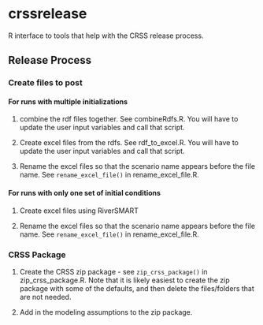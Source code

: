 # crssrelease

R interface to tools that help with the CRSS release process.

## Release Process

### Create files to post

#### For runs with multiple initializations

1. combine the rdf files together. See combineRdfs.R. You will have to update the user input variables and call that script. 

2. Create excel files from the rdfs. See rdf_to_excel.R. You will have to update the user input variables and call that script.

3. Rename the excel files so that the scenario name appears before the file name. See `rename_excel_file()` in rename_excel_file.R. 

#### For runs with only one set of initial conditions

1. Create excel files using RiverSMART

2. Rename the excel files so that the scenario name appears before the file name. See `rename_excel_file()` in rename_excel_file.R. 

### CRSS Package

1. Create the CRSS zip package - see `zip_crss_package()` in zip_crss_package.R. Note that it is likely easiest to create the zip package with some of the defaults, and then delete the files/folders that are not needed.

2. Add in the modeling assumptions to the zip package. 
